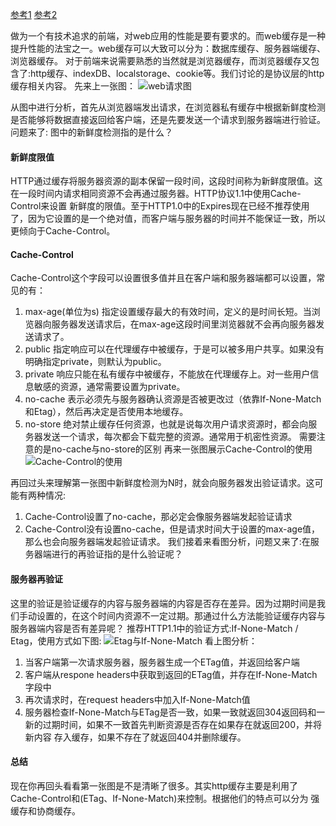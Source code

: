 [参考1](https://zhuanlan.zhihu.com/p/29750583)
[参考2](https://juejin.im/entry/57429cc3c26a380058393520)

做为一个有技术追求的前端，对web应用的性能是要有要求的。而web缓存是一种提升性能的法宝之一。web缓存可以大致可以分为：数据库缓存、服务器端缓存、浏览器缓存。
对于前端来说需要熟悉的当然就是浏览器缓存，而浏览器缓存又包含了:http缓存、indexDB、localstorage、cookie等。我们讨论的是协议层的http缓存相关内容。
先来上一张图：
![web请求图](https://dn-sdkcnssl.qbox.me/editor/7cqkAN7-xgMkUah5mCwp.png?imageView2/0/w/1280/h/960/ignore-error/1)

从图中进行分析，首先从浏览器端发出请求，在浏览器私有缓存中根据新鲜度检测是否能够将数据直接返回给客户端，还是先要发送一个请求到服务器端进行验证。
问题来了: 图中的新鲜度检测指的是什么？

#### 新鲜度限值
HTTP通过缓存将服务器资源的副本保留一段时间，这段时间称为新鲜度限值。这在一段时间内请求相同资源不会再通过服务器。HTTP协议1.1中使用Cache-Control来设置
新鲜度的限值。至于HTTP1.0中的Expires现在已经不推荐使用了，因为它设置的是一个绝对值，而客户端与服务器的时间并不能保证一致，所以更倾向于Cache-Control。

#### Cache-Control
Cache-Control这个字段可以设置很多值并且在客户端和服务器端都可以设置，常见的有：
  1. max-age(单位为s) 指定设置缓存最大的有效时间，定义的是时间长短。当浏览器向服务器发送请求后，在max-age这段时间里浏览器就不会再向服务器发送请求了。
  2. public 指定响应可以在代理缓存中被缓存，于是可以被多用户共享。如果没有明确指定private，则默认为public。
  3. private 响应只能在私有缓存中被缓存，不能放在代理缓存上。对一些用户信息敏感的资源，通常需要设置为private。
  4. no-cache 表示必须先与服务器确认资源是否被更改过（依靠If-None-Match和Etag），然后再决定是否使用本地缓存。
  5. no-store 绝对禁止缓存任何资源，也就是说每次用户请求资源时，都会向服务器发送一个请求，每次都会下载完整的资源。通常用于机密性资源。
  需要注意的是no-cache与no-store的区别
再来一张图展示Cache-Control的使用
![Cache-Control的使用](https://dn-sdkcnssl.qbox.me/editor/racyRbRTVHtRMSFfmZe_.png?imageView2/0/w/1280/h/960/ignore-error/1)

再回过头来理解第一张图中新鲜度检测为N时，就会向服务器发出验证请求。这可能有两种情况:
1. Cache-Control设置了no-cache，那必定会像服务器端发起验证请求
2. Cache-Control没有设置no-cache，但是请求时间大于设置的max-age值，那么也会向服务器端发起验证请求。
我们接着来看图分析，问题又来了:在服务器端进行的再验证指的是什么验证呢？

#### 服务器再验证
这里的验证是验证缓存的内容与服务器端的内容是否存在差异。因为过期时间是我们手动设置的，在这个时间内资源不一定过期。那通过什么方法能验证缓存内容与
服务器端内容是否有差异呢？ 推荐HTTP1.1中的验证方式:If-None-Match / Etag，使用方式如下图:
![Etag与If-None-Match](https://dn-sdkcnssl.qbox.me/editor/T9-AyoxHeLwCFtHhmFJT.png?imageView2/0/w/1280/h/960/ignore-error/1)
看上图分析：
  1. 当客户端第一次请求服务器，服务器生成一个ETag值，并返回给客户端
  2. 客户端从respone headers中获取到返回的ETag值，并存在If-None-Match字段中
  3. 再次请求时，在request headers中加入If-None-Match值
  4. 服务器检查If-None-Match与ETag是否一致，如果一致就返回304返回码和一新的过期时间，如果不一致首先判断资源是否存在如果存在就返回200，并将新内容
  存入缓存，如果不存在了就返回404并删除缓存。

#### 总结
现在你再回头看看第一张图是不是清晰了很多。其实http缓存主要是利用了Cache-Control和(ETag、If-None-Match)来控制。根据他们的特点可以分为
强缓存和协商缓存。 
